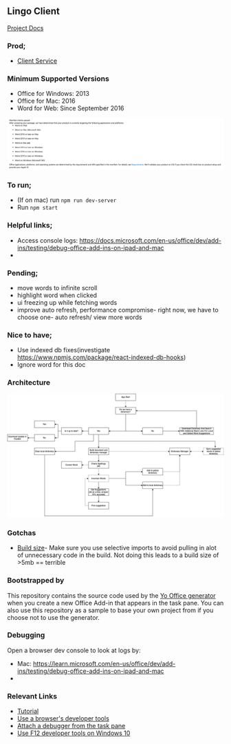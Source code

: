 ## Lingo Client
[Project Docs](https://docs.google.com/document/d/1Ackz0l2ix9Cd8XQw5h_hh0SCI3T0raT1b7vVhfERrVU)

### Prod;
- [Client Service](https://lug-spell.github.io/client/taskpane.html)


### Minimum Supported Versions
- Office for Windows: 2013
- Office for Mac: 2016
- Word for Web: Since September 2016

![img.png](designNotes/supported-versions.png)

### To run;
- (If on mac) run `npm run dev-server`
- Run `npm start`

### Helpful links;
- Access console logs: https://docs.microsoft.com/en-us/office/dev/add-ins/testing/debug-office-add-ins-on-ipad-and-mac
- 

### Pending;
- move words to infinite scroll
- highlight word when clicked
- ui freezing up while fetching words
- improve auto refresh, performance compromise- right now, we have to choose one- auto refresh/ view more words

### Nice to have;
- Use indexed db fixes(investigate https://www.npmjs.com/package/react-indexed-db-hooks)
- Ignore word for this doc

### Architecture
![alt text](./designNotes/architecture.png)


### Gotchas
- [Build size](https://github.com/OfficeDev/generator-office/issues/427#issuecomment-651861161)- Make sure you use selective imports to avoid pulling in alot of unnecessary code in the build. Not doing this leads to a build size of >5mb == terrible

### Bootstrapped by
This repository contains the source code used by the [Yo Office generator](https://github.com/OfficeDev/generator-office) when you create a new Office Add-in that appears in the task pane. You can also use this repository as a sample to base your own project from if you choose not to use the generator. 

### Debugging
Open a browser dev console to look at logs by:
- Mac: https://learn.microsoft.com/en-us/office/dev/add-ins/testing/debug-office-add-ins-on-ipad-and-mac
- 


### Relevant Links
- [Tutorial](https://docs.microsoft.com/en-us/office/dev/add-ins/tutorials/word-tutorial)
- [Use a browser's developer tools](https://docs.microsoft.com/office/dev/add-ins/testing/debug-add-ins-in-office-online)
- [Attach a debugger from the task pane](https://docs.microsoft.com/office/dev/add-ins/testing/attach-debugger-from-task-pane)
- [Use F12 developer tools on Windows 10](https://docs.microsoft.com/office/dev/add-ins/testing/debug-add-ins-using-f12-developer-tools-on-windows-10)
